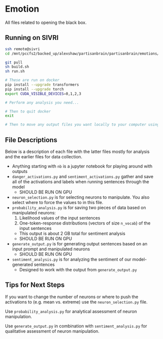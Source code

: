 # Emotion
All files related to opening the black box.

## Running on SIVRI
```bash
ssh remote@sivri
cd /mnt/pccfs2/backed_up/alexshaw/partisanbrain/partisanbrain/emotions/docker

git pull
sh build.sh
sh run.sh

# These are run on docker
pip install --upgrade transformers
pip install --upgrade torch
export CUDA_VISIBLE_DEVICES=0,1,2,3

# Perform any analysis you need...

# Then to quit docker
exit

# Then to move any output files you want locally to your computer using scp
```

## File Descriptions
Below is a description of each file with the latter files mostly for analysis and the earlier files for data collection.

- Anything starting with `nb` is a jupyter notebook for playing around with outputs
- `danger_activations.py` and `sentiment_activations.py` gather and save all of the activations and labels when running sentences through the model
  - SHOULD BE RUN ON GPU
- `neuron_selection.py` is for selecting neurons to manipulate. You also select where to force the values to in this file.
- `probability_analysis.py` is for saving two pieces of data based on manipulated neurons:
  1. Likelihood values of the input sentences
  1. One-token-response distributions (vectors of size `n_vocab`) of the input sentences
  - This output is about 2 GB total for sentiment analysis
  - SHOULD BE RUN ON GPU
- `generate_output.py` is for generating output sentences based on an input prompt and manipulated neurons
  - SHOULD BE RUN ON GPU
- `sentiment_analysis.py` is for analyzing the sentiment of our model-generated sentences
  - Designed to work with the output from `generate_output.py`

## Tips for Next Steps
If you want to change the number of neurons or where to push the activations to (e.g. mean vs. extreme) use the `neuron_selection.py` file.

Use `probability_analysis.py` for analytical assessment of neuron manipulation.

Use `generate_output.py` in combination with `sentiment_analysis.py` for qualitative assessment of neuron manipulation.
